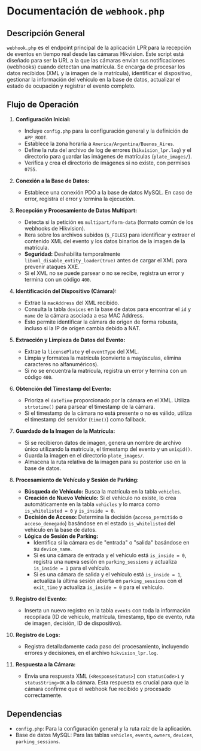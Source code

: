 # Documentación de `webhook.php`

## Descripción General

`webhook.php` es el endpoint principal de la aplicación LPR para la recepción de eventos en tiempo real desde las cámaras Hikvision. Este script está diseñado para ser la URL a la que las cámaras envían sus notificaciones (webhooks) cuando detectan una matrícula. Se encarga de procesar los datos recibidos (XML y la imagen de la matrícula), identificar el dispositivo, gestionar la información del vehículo en la base de datos, actualizar el estado de ocupación y registrar el evento completo.

## Flujo de Operación

1.  **Configuración Inicial:**
    *   Incluye `config.php` para la configuración general y la definición de `APP_ROOT`.
    *   Establece la zona horaria a `America/Argentina/Buenos_Aires`.
    *   Define la ruta del archivo de log de errores (`hikvision_lpr.log`) y el directorio para guardar las imágenes de matrículas (`plate_images/`).
    *   Verifica y crea el directorio de imágenes si no existe, con permisos `0755`.

2.  **Conexión a la Base de Datos:**
    *   Establece una conexión PDO a la base de datos MySQL. En caso de error, registra el error y termina la ejecución.

3.  **Recepción y Procesamiento de Datos Multipart:**
    *   Detecta si la petición es `multipart/form-data` (formato común de los webhooks de Hikvision).
    *   Itera sobre los archivos subidos (`$_FILES`) para identificar y extraer el contenido XML del evento y los datos binarios de la imagen de la matrícula.
    *   **Seguridad:** Deshabilita temporalmente `libxml_disable_entity_loader(true)` antes de cargar el XML para prevenir ataques XXE.
    *   Si el XML no se puede parsear o no se recibe, registra un error y termina con un código `400`.

4.  **Identificación del Dispositivo (Cámara):**
    *   Extrae la `macAddress` del XML recibido.
    *   Consulta la tabla `devices` en la base de datos para encontrar el `id` y `name` de la cámara asociada a esa MAC Address.
    *   Esto permite identificar la cámara de origen de forma robusta, incluso si la IP de origen cambia debido a NAT.

5.  **Extracción y Limpieza de Datos del Evento:**
    *   Extrae la `licensePlate` y el `eventType` del XML.
    *   Limpia y formatea la matrícula (convierte a mayúsculas, elimina caracteres no alfanuméricos).
    *   Si no se encuentra la matrícula, registra un error y termina con un código `400`.

6.  **Obtención del Timestamp del Evento:**
    *   Prioriza el `dateTime` proporcionado por la cámara en el XML. Utiliza `strtotime()` para parsear el timestamp de la cámara.
    *   Si el timestamp de la cámara no está presente o no es válido, utiliza el timestamp del servidor (`time()`) como fallback.

7.  **Guardado de la Imagen de la Matrícula:**
    *   Si se recibieron datos de imagen, genera un nombre de archivo único utilizando la matrícula, el timestamp del evento y un `uniqid()`.
    *   Guarda la imagen en el directorio `plate_images/`.
    *   Almacena la ruta relativa de la imagen para su posterior uso en la base de datos.

8.  **Procesamiento de Vehículo y Sesión de Parking:**
    *   **Búsqueda de Vehículo:** Busca la matrícula en la tabla `vehicles`.
    *   **Creación de Nuevo Vehículo:** Si el vehículo no existe, lo crea automáticamente en la tabla `vehicles` y lo marca como `is_whitelisted = 0` y `is_inside = 0`.
    *   **Decisión de Acceso:** Determina la decisión (`acceso_permitido` o `acceso_denegado`) basándose en el estado `is_whitelisted` del vehículo en la base de datos.
    *   **Lógica de Sesión de Parking:**
        *   Identifica si la cámara es de "entrada" o "salida" basándose en su `device_name`.
        *   Si es una cámara de entrada y el vehículo está `is_inside = 0`, registra una nueva sesión en `parking_sessions` y actualiza `is_inside = 1` para el vehículo.
        *   Si es una cámara de salida y el vehículo está `is_inside = 1`, actualiza la última sesión abierta en `parking_sessions` con el `exit_time` y actualiza `is_inside = 0` para el vehículo.

9.  **Registro del Evento:**
    *   Inserta un nuevo registro en la tabla `events` con toda la información recopilada (ID de vehículo, matrícula, timestamp, tipo de evento, ruta de imagen, decisión, ID de dispositivo).

10. **Registro de Logs:**
    *   Registra detalladamente cada paso del procesamiento, incluyendo errores y decisiones, en el archivo `hikvision_lpr.log`.

11. **Respuesta a la Cámara:**
    *   Envía una respuesta XML (`<ResponseStatus>`) con `statusCode>1` y `statusString>OK` a la cámara. Esta respuesta es crucial para que la cámara confirme que el webhook fue recibido y procesado correctamente.

## Dependencias

*   `config.php`: Para la configuración general y la ruta raíz de la aplicación.
*   Base de datos MySQL: Para las tablas `vehicles`, `events`, `owners`, `devices`, `parking_sessions`.